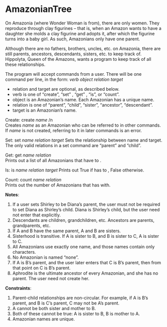 # AmazonianTree

On Amazonia (where Wonder Woman is from), there are only women.  They reproduce through clay figurines – that is, when an Amazon wants to have a daughter she molds a clay figurine and adopts it, after which the figurine turns into a baby girl.  As such, Amazonians only have one parent.

Although there are no fathers, brothers, uncles, etc. on Amazonia, there are still parents, ancestors, descendants, sisters, etc. to keep track of.  Hippolyta, Queen of the Amazons, wants a program to keep track of all these relationships.

The program will accept commands from a user. There will be one command per line, in the form: *verb* *object* *relation* *target*
<ul>

<li> relation and target are optional, as described below.</li>
<li> verb is one of “create”, “set” , “get” , “is”, or “count”.</li>
<li> object is an Amazonian’s name.  Each Amazonian has a unique name.</li>
<li> relation is one of “parent”, “child”, “sister”, “ancestor”, “descendant”.</li>
<li> target is an Amazonian’s name.</li>


</ul>



Create: create *name* /n	
     Creates *name* as an Amazonian who can be referred to in other commands.  If *name* is not created, referring to it in later commands is an error.


Set: set *name* *relation* *target*	
    Sets the relationship between name and target.  The only valid relations in a set command are “parent” and “child”.

Get: get *name* *relation*	
     Prints out a list of all Amazonians that have <relation> to <name>.

Is: is *name* *relation* *target*
     Prints out True if <name> has <relation> to <target>, False otherwise.

Count: count *name* *relation*	
     Prints out the number of Amazonians that <name> has <relation> with.


<b>Notes</b>:
1.	If a user sets Shirley to be Diana’s parent, the user must not be required to set Diana as Shirley’s child.  Diana is Shirley’s child, but the user need not enter that explicitly.
2.	Descendants are children, grandchildren, etc.  Ancestors are parents, grandparents, etc.
3.	If A and B have the same parent, A and B are sisters.
4.	Sisterhood is transitive.  If A is sister to B, and B is sister to C, A is sister to C.
5.	All Amazonians use exactly one name, and those names contain only characters.
6.	No Amazonian is named “none”.
7.	If A is B’s parent, and the user later enters that C is B’s parent, then from that point on C is B’s parent.
8.	Aphrodite is the ultimate ancestor of every Amazonian, and she has no parent.  The user need not create her.

<b>Constraints</b>:
1.	Parent-child relationships are non-circular.  For example, if A is B’s parent, and B is C’s parent, C may not be A’s parent.
2.	A cannot be both sister and mother to B.
3.	Both of these cannot be true: A is sister to B, B is mother to A.
4.	Amazonian names are unique.
